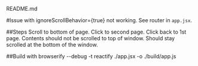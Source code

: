 README.md

#Issue with ignoreScrollBehavior={true} not working. 
See router in `app.jsx`.

##Steps
Scroll to bottom of page.
Click to second page.
Click back to 1st page.
Contents should not be scrolled to top of window. Should stay scrolled at the bottom of the window.

##Build with
browserify --debug -t reactify ./app.jsx -o ./build/app.js